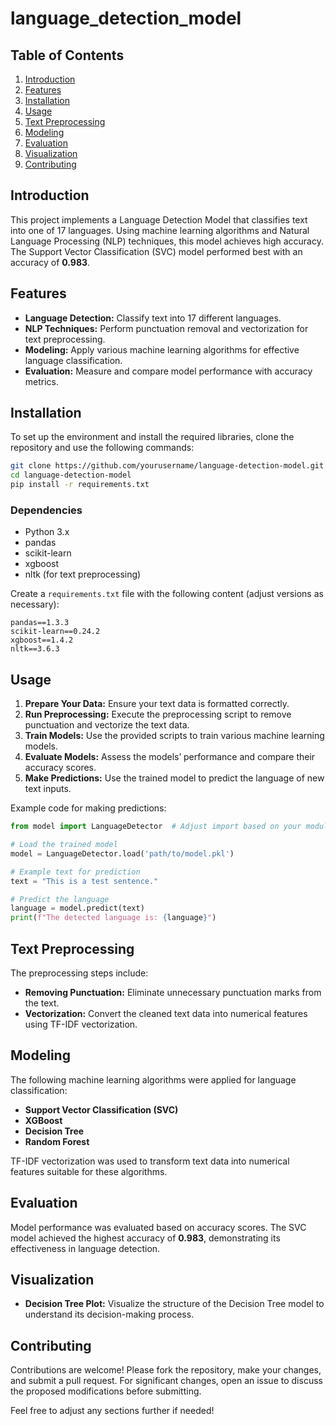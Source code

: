 # language_detection_model


## Table of Contents
1. [Introduction](#introduction)
2. [Features](#features)
3. [Installation](#installation)
4. [Usage](#usage)
5. [Text Preprocessing](#text-preprocessing)
6. [Modeling](#modeling)
7. [Evaluation](#evaluation)
8. [Visualization](#visualization)
9. [Contributing](#contributing)


## Introduction

This project implements a Language Detection Model that classifies text into one of 17 languages. Using machine learning algorithms and Natural Language Processing (NLP) techniques, this model achieves high accuracy. The Support Vector Classification (SVC) model performed best with an accuracy of **0.983**.

## Features

- **Language Detection:** Classify text into 17 different languages.
- **NLP Techniques:** Perform punctuation removal and vectorization for text preprocessing.
- **Modeling:** Apply various machine learning algorithms for effective language classification.
- **Evaluation:** Measure and compare model performance with accuracy metrics.

## Installation

To set up the environment and install the required libraries, clone the repository and use the following commands:

```bash
git clone https://github.com/yourusername/language-detection-model.git
cd language-detection-model
pip install -r requirements.txt
```

### Dependencies

- Python 3.x
- pandas
- scikit-learn
- xgboost
- nltk (for text preprocessing)

Create a `requirements.txt` file with the following content (adjust versions as necessary):

```
pandas==1.3.3
scikit-learn==0.24.2
xgboost==1.4.2
nltk==3.6.3
```

## Usage

1. **Prepare Your Data:** Ensure your text data is formatted correctly.
2. **Run Preprocessing:** Execute the preprocessing script to remove punctuation and vectorize the text data.
3. **Train Models:** Use the provided scripts to train various machine learning models.
4. **Evaluate Models:** Assess the models’ performance and compare their accuracy scores.
5. **Make Predictions:** Use the trained model to predict the language of new text inputs.

Example code for making predictions:

```python
from model import LanguageDetector  # Adjust import based on your module structure

# Load the trained model
model = LanguageDetector.load('path/to/model.pkl')

# Example text for prediction
text = "This is a test sentence."

# Predict the language
language = model.predict(text)
print(f"The detected language is: {language}")
```

## Text Preprocessing

The preprocessing steps include:

- **Removing Punctuation:** Eliminate unnecessary punctuation marks from the text.
- **Vectorization:** Convert the cleaned text data into numerical features using TF-IDF vectorization.

## Modeling

The following machine learning algorithms were applied for language classification:

- **Support Vector Classification (SVC)**
- **XGBoost**
- **Decision Tree**
- **Random Forest**

TF-IDF vectorization was used to transform text data into numerical features suitable for these algorithms.

## Evaluation

Model performance was evaluated based on accuracy scores. The SVC model achieved the highest accuracy of **0.983**, demonstrating its effectiveness in language detection.

## Visualization

- **Decision Tree Plot:** Visualize the structure of the Decision Tree model to understand its decision-making process.

## Contributing

Contributions are welcome! Please fork the repository, make your changes, and submit a pull request. For significant changes, open an issue to discuss the proposed modifications before submitting.



Feel free to adjust any sections further if needed!
